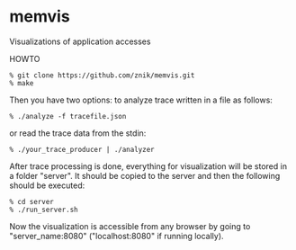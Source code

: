 memvis
======

Visualizations of application accesses

HOWTO

```
% git clone https://github.com/znik/memvis.git
% make
```

Then you have two options: to analyze trace written in a file as follows:
```
% ./analyze -f tracefile.json
```
or read the trace data from the stdin:
```
% ./your_trace_producer | ./analyzer
```

After trace processing is done, everything for visualization will be stored in a folder "server". It should be copied to the server and then the following should be executed:
```
% cd server
% ./run_server.sh
```

Now the visualization is accessible from any browser by going to "server_name:8080" ("localhost:8080" if running locally).
